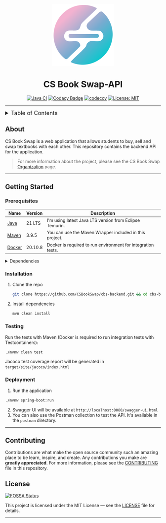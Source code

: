 <div align="center">

![CS Book Swap](https://raw.githubusercontent.com/CSBookSwap/.github/main/org_resources/images/logocon_mini.png)

# CS Book Swap-API

[![Java CI](https://github.com/CSBookSwap/cbs-backend/actions/workflows/java-ci.yml/badge.svg?branch=dev)](https://github.com/CSBookSwap/cbs-backend/actions/workflows/java-ci.yml)
[![Codacy Badge](https://app.codacy.com/project/badge/Grade/324fe2ee927644c0abf66088829cb14d)](https://app.codacy.com/gh/CSBookSwap/cbs-backend/dashboard?utm_source=gh&utm_medium=referral&utm_content=&utm_campaign=Badge_grade)
[![codecov](https://codecov.io/gh/CSBookSwap/cbs-backend/graph/badge.svg?token=CIFKTIY2AN)](https://codecov.io/gh/CSBookSwap/cbs-backend)
[![License: MIT](https://img.shields.io/badge/License-MIT-red.svg)](https://github.com/CSBookSwap/.github/blob/main/LICENSE)
</div>

---
<details style="font-size: large;"><summary>Table of Contents</summary>

<div style="margin-left: 10%;">

- [About](#about)
- [Getting Started](#getting-started)
-
    - [Prerequisites](#prerequisites)
-
    - [Installation](#installation)
-
    - [Testing](#testing)
-
    - [Deployment](#deployment)
- [Contributing](#contributing)
- [License](#license)

</div>

</details>

## About

CS Book Swap is a web application that allows students to buy, sell and swap textbooks with each other. This repository
contains the backend API for the application.



> For more information about the project, please see the CS Book Swap [Organization](https://github.com/CSBookSwap)
> page.

---

## Getting Started

### Prerequisites

| Name                                                                  | Version | Description                                                  |
|-----------------------------------------------------------------------|---------|--------------------------------------------------------------|
| [Java](https://adoptium.net/temurin/releases/?package=jdk&version=21) | 21 LTS  | I'm using latest Java LTS version from Eclipse Temurin.      |
| [Maven](https://maven.apache.org/download.cgi)                        | 3.9.5   | You can use the Maven Wrapper included in this project.      |
| [Docker](https://docs.docker.com/get-docker/)                         | 20.10.8 | Docker is required to run environment for integration tests. |

<details><summary>Dependencies</summary>

<table>
<thead>
<tr>
<th align="center">Name</th>
<th align="center">Version</th>
</tr>
</thead>
<tbody>
<tr>
<td>Spring Web</td>
<td align="center" rowspan="5">3.0.2</td>
</tr>
<tr>
<td>Spring JDBC</td>
</tr>
<tr>
<td>Spring Web</td>
</tr>
<tr>
<td>Spring Security</td>
</tr>
<tr>
<td>Spring Testcontainers</td>
</tr>
<tr>
<td> PostgreSQL Driver</td>
<td align="center">42.6.0</td>
</tr>
<tr>
<td>Flyway Core</td>
<td align="center">9.22.3</td>
</tr>
<tr>
<td> Testcontainers Junit Jupiter</td>
<td align="center" rowspan="2">1.19.3</td>
</tr>
<tr>
<td> Testcontainers Postgres</td>
</tr>
</tbody>
</table>


</details>

### Installation

1. Clone the repo
    ```bash
    git clone https://github.com/CSBookSwap/cbs-backend.git && cd cbs-backend
    ```
2. Install dependencies
    ```bash 
    mvn clean install
    ```

### Testing

Run the tests with Maven (Docker is required to run integration tests with Testcontainers):

```bash
./mvnw clean test
```

Jacoco test coverage report will be generated in `target/site/jacoco/index.html`

### Deployment

1. Run the application

```bash
./mvnw spring-boot:run
```

2. Swagger UI will be available at `http://localhost:8080/swagger-ui.html`
3. You can also use the Postman collection to test the API. It's available in the `postman` directory.

---

## Contributing

Contributions are what make the open source community such an amazing place to be learn, inspire, and create.
Any contributions you make are **greatly appreciated**.
For more information, please see the [CONTRIBUTING](./CONTRIBUTING.md) file in this repository.

## License

[![FOSSA Status](https://app.fossa.com/api/projects/git%2Bgithub.com%2FCSBookSwap%2Fcbs-backend.svg?type=small)](https://app.fossa.com/projects/git%2Bgithub.com%2FCSBookSwap%2Fcbs-backend?ref=badge_small)

This project is licensed under the MIT License — see the [LICENSE](./LICENSE) file for details.

---


